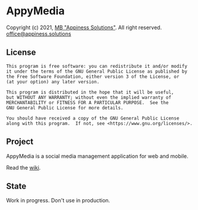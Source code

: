 # AppyMedia
Copyright (c) 2021, [MB "Appiness Solutions"](https://appiness.solutions). All right reserved.
office@appiness.solutions

## License
    This program is free software: you can redistribute it and/or modify
    it under the terms of the GNU General Public License as published by
    the Free Software Foundation, either version 3 of the License, or
    (at your option) any later version.

    This program is distributed in the hope that it will be useful,
    but WITHOUT ANY WARRANTY; without even the implied warranty of
    MERCHANTABILITY or FITNESS FOR A PARTICULAR PURPOSE.  See the
    GNU General Public License for more details.

    You should have received a copy of the GNU General Public License
    along with this program.  If not, see <https://www.gnu.org/licenses/>.

## Project
AppyMedia is a social media management application for web and mobile.

Read the [wiki](https://github.com/appinesshq/appymedia/wiki).

## State
Work in progress. Don't use in production.

